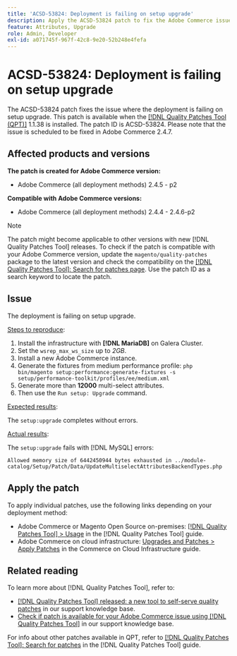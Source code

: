 ```yaml
---
title: 'ACSD-53824: Deployment is failing on setup upgrade'
description: Apply the ACSD-53824 patch to fix the Adobe Commerce issue where the deployment is failing on setup upgrade
feature: Attributes, Upgrade
role: Admin, Developer
exl-id: a071745f-967f-42c8-9e20-52b248e4fefa
---
```

# ACSD-53824: Deployment is failing on setup upgrade

The ACSD-53824 patch fixes the issue where the deployment is failing on setup upgrade. This patch is available when the [[!DNL Quality Patches Tool (QPT)]](https://experienceleague.adobe.com/en/docs/commerce-knowledge-base/kb/announcements/commerce-announcements/magento-quality-patches-released-new-tool-to-self-serve-quality-patches) 1.1.38 is installed. The patch ID is ACSD-53824. Please note that the issue is scheduled to be fixed in Adobe Commerce 2.4.7.

## Affected products and versions

**The patch is created for Adobe Commerce version:**

* Adobe Commerce (all deployment methods) 2.4.5 - p2

**Compatible with Adobe Commerce versions:**

* Adobe Commerce (all deployment methods) 2.4.4 - 2.4.6-p2

>[!NOTE]
>
>The patch might become applicable to other versions with new [!DNL Quality Patches Tool] releases. To check if the patch is compatible with your Adobe Commerce version, update the `magento/quality-patches` package to the latest version and check the compatibility on the [[!DNL Quality Patches Tool]: Search for patches page](https://experienceleague.adobe.com/tools/commerce-quality-patches/index.html). Use the patch ID as a search keyword to locate the patch.

## Issue

The deployment is failing on setup upgrade.

<u>Steps to reproduce</u>:

1. Install the infrastructure with **[!DNL MariaDB]** on Galera Cluster.
1. Set the `wsrep_max_ws_size` up to *2GB*.
1. Install a new Adobe Commerce instance.
1. Generate the fixtures from medium performance profile:
`php bin/magento setup:performance:generate-fixtures -s setup/performance-toolkit/profiles/ee/medium.xml`
1. Generate more than **12000** multi-select attributes.
1. Then use the `Run setup: Upgrade` command.

<u>Expected results</u>:

The `setup:upgrade` completes without errors.

<u>Actual results</u>:

The `setup:upgrade` fails with [!DNL MySQL] errors:

`Allowed memory size of 6442450944 bytes exhausted in ../module-catalog/Setup/Patch/Data/UpdateMultiselectAttributesBackendTypes.php`
  
## Apply the patch

To apply individual patches, use the following links depending on your deployment method:

* Adobe Commerce or Magento Open Source on-premises: [[!DNL Quality Patches Tool] > Usage](https://experienceleague.adobe.com/docs/commerce-operations/tools/quality-patches-tool/usage.html) in the [!DNL Quality Patches Tool] guide.
* Adobe Commerce on cloud infrastructure: [Upgrades and Patches > Apply Patches](https://experienceleague.adobe.com/docs/commerce-cloud-service/user-guide/develop/upgrade/apply-patches.html) in the Commerce on Cloud Infrastructure guide.

## Related reading

To learn more about [!DNL Quality Patches Tool], refer to:

* [[!DNL Quality Patches Tool] released: a new tool to self-serve quality patches](https://experienceleague.adobe.com/en/docs/commerce-knowledge-base/kb/announcements/commerce-announcements/magento-quality-patches-released-new-tool-to-self-serve-quality-patches) in our support knowledge base.
* [Check if patch is available for your Adobe Commerce issue using [!DNL Quality Patches Tool]](/help/tools/quality-patches-tool/patches-available-in-qpt/check-patch-for-magento-issue-with-magento-quality-patches.md) in our support knowledge base.

For info about other patches available in QPT, refer to [[!DNL Quality Patches Tool]: Search for patches](https://experienceleague.adobe.com/tools/commerce-quality-patches/index.html) in the [!DNL Quality Patches Tool] guide.
